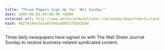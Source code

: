 ```yaml
---
title: "Three Papers Sign Up for 'WSJ Sunday'"
date: 2009-06-05 04:06:00 +0000
external-url: http://www.editorandpublisher.com/eandp/departments/syndicates/article_display.jsp?vnu_content_id=1003980515
hash: 46278194a7dce8fb9dadb03379161b9d
---
```


Three daily newspapers have signed on with The Wall Street Journal Sunday to receive business-related syndicated content.

